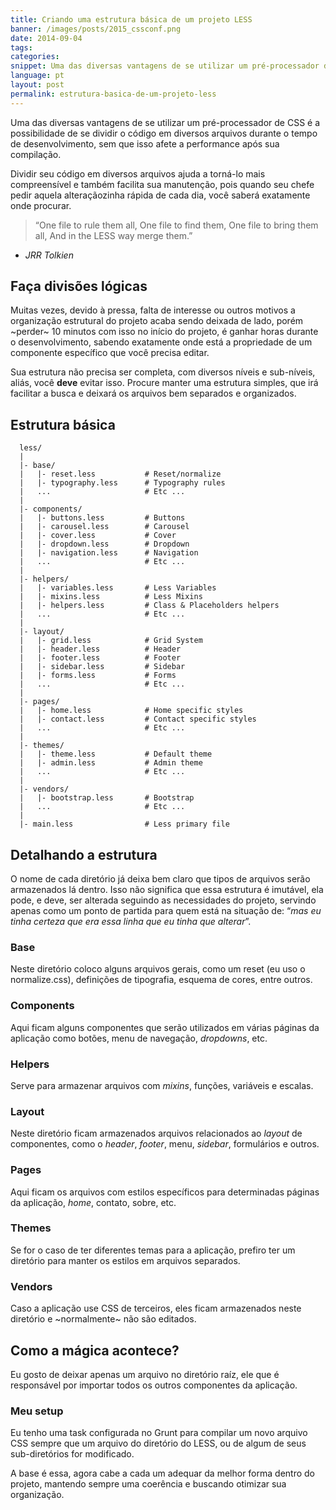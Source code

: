 ```yaml
---
title: Criando uma estrutura básica de um projeto LESS
banner: /images/posts/2015_cssconf.png
date: 2014-09-04
tags:
categories:
snippet: Uma das diversas vantagens de se utilizar um pré-processador de CSS é a possibilidade de se dividir o código em diversos arquivos durante o tempo de desenvolvimento, sem que isso afete a performance após sua compilação.
language: pt
layout: post
permalink: estrutura-basica-de-um-projeto-less
---
```


Uma das diversas vantagens de se utilizar um pré-processador de CSS é a possibilidade de se dividir o código em diversos arquivos durante o tempo de desenvolvimento, sem que isso afete a performance após sua compilação.

Dividir seu código em diversos arquivos ajuda a torná-lo mais compreensível e também facilita sua manutenção, pois quando seu chefe pedir aquela alteraçãozinha rápida de cada dia, você saberá exatamente onde procurar.

> “One file to rule them all,
One file to find them,
One file to bring them all,
And in the LESS way merge them.”
- _JRR Tolkien_

## Faça divisões lógicas

Muitas vezes, devido à pressa, falta de interesse ou outros motivos a organização estrutural do projeto acaba sendo deixada de lado, porém ~perder~ 10 minutos com isso no início do projeto, é ganhar horas durante o desenvolvimento, sabendo exatamente onde está a propriedade de um componente específico que você precisa editar.

Sua estrutura não precisa ser completa, com diversos níveis e sub-níveis, aliás, você **deve** evitar isso. Procure manter uma estrutura simples, que irá facilitar a busca e deixará os arquivos bem separados e organizados.

## Estrutura básica

      less/
      |
      |- base/
      |   |- reset.less           # Reset/normalize
      |   |- typography.less      # Typography rules
      |   ...                     # Etc ...
      |
      |- components/
      |   |- buttons.less         # Buttons
      |   |- carousel.less        # Carousel
      |   |- cover.less           # Cover
      |   |- dropdown.less        # Dropdown
      |   |- navigation.less      # Navigation
      |   ...                     # Etc ...
      |
      |- helpers/
      |   |- variables.less       # Less Variables
      |   |- mixins.less          # Less Mixins
      |   |- helpers.less         # Class & Placeholders helpers
      |   ...                     # Etc ...
      |
      |- layout/
      |   |- grid.less            # Grid System
      |   |- header.less          # Header
      |   |- footer.less          # Footer
      |   |- sidebar.less         # Sidebar
      |   |- forms.less           # Forms
      |   ...                     # Etc ...
      |
      |- pages/
      |   |- home.less            # Home specific styles
      |   |- contact.less         # Contact specific styles
      |   ...                     # Etc ...
      |
      |- themes/
      |   |- theme.less           # Default theme
      |   |- admin.less           # Admin theme
      |   ...                     # Etc ...
      |
      |- vendors/
      |   |- bootstrap.less       # Bootstrap
      |   ...                     # Etc ...
      |
      |- main.less                # Less primary file

## Detalhando a estrutura

O nome de cada diretório já deixa bem claro que tipos de arquivos serão armazenados lá dentro. Isso não significa que essa estrutura é imutável, ela pode, e deve, ser alterada seguindo as necessidades do projeto, servindo apenas como um ponto de partida para quem está na situação de: “_mas eu tinha certeza que era essa linha que eu tinha que alterar_”.

### Base

Neste diretório coloco alguns arquivos gerais, como um reset (eu uso o normalize.css), definições de tipografia, esquema de cores, entre outros.

### Components

Aqui ficam alguns componentes que serão utilizados em várias páginas da aplicação como botões, menu de navegação, _dropdowns_, etc.

### Helpers

Serve para armazenar arquivos com _mixins_, funções, variáveis e escalas.

### Layout

Neste diretório ficam armazenados arquivos relacionados ao _layout_ de componentes, como o _header_, _footer_, menu, _sidebar_, formulários e outros.

### Pages

Aqui ficam os arquivos com estilos específicos para determinadas páginas da aplicação, _home_, contato, sobre, etc.

### Themes

Se for o caso de ter diferentes temas para a aplicação, prefiro ter um diretório para manter os estilos em arquivos separados.

### Vendors

Caso a aplicação use CSS de terceiros, eles ficam armazenados neste diretório e ~normalmente~ não são editados.

## Como a mágica acontece?

Eu gosto de deixar apenas um arquivo no diretório raíz, ele que é responsável por importar todos os outros componentes da aplicação.

### Meu setup

Eu tenho uma task configurada no Grunt para compilar um novo arquivo CSS sempre que um arquivo do diretório do LESS, ou de algum de seus sub-diretórios for modificado.

A base é essa, agora cabe a cada um adequar da melhor forma dentro do projeto, mantendo sempre uma coerência e buscando otimizar sua organização.
